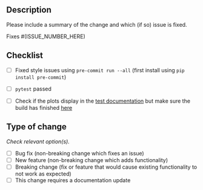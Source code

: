 ## Description

Please include a summary of the change and which (if so) issue is fixed.

Fixes #(ISSUE_NUMBER_HERE)

## Checklist

- [ ] Fixed style issues using `pre-commit run --all` (first install using `pip install pre-commit`)
- [ ] `pytest` passed
- [ ] Check if the plots display in the [test documentation](https://adaptive.readthedocs.io/en/test_documentation/) but make sure the build has finished [here](https://readthedocs.org/projects/adaptive/builds/)


## Type of change

*Check relevant option(s).*

- [ ] Bug fix (non-breaking change which fixes an issue)
- [ ] New feature (non-breaking change which adds functionality)
- [ ] Breaking change (fix or feature that would cause existing functionality to not work as expected)
- [ ] This change requires a documentation update
